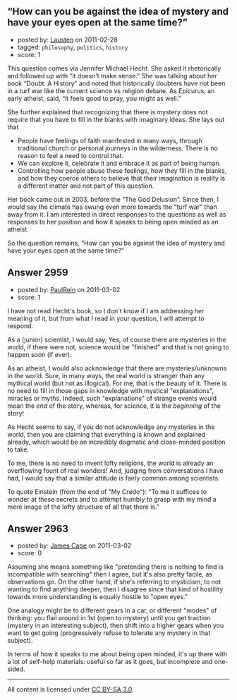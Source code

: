 ## “How can you be against the idea of mystery and have your eyes open at the same time?”

- posted by: [Lausten](https://stackexchange.com/users/-1/584-lausten) on 2011-02-28
- tagged: `philosophy`, `politics`, `history`
- score: 1

This question comes via Jennifer Michael Hecht. She asked it rhetorically and followed up with “it doesn’t make sense.” She was talking about her book “Doubt: A History” and noted that historically doubters have not been in a turf war like the current science vs religion debate. As Epicurus, an early atheist, said, “it feels good to pray, you might as well.” 

She further explained that recognizing that there is mystery does not require that you have to fill in the blanks with imaginary ideas. She lays out that 

 - People have feelings of faith manifested in many ways, through traditional church or personal journeys in the wilderness. There is no reason to feel a need to control that. 
 - We can explore it, celebrate it and embrace it as part of being human. 
 - Controlling how people abuse these feelings, how they fill in the blanks, and how they coerce others to believe that their imagination is reality is a different matter and not part of this question. 

Her book came out in 2003, before the “The God Delusion”. Since then, I would say the climate has swung even more towards the “turf war” than away from it. I am interested in direct responses to the questions as well as responses to her position and how it speaks to being open minded as an atheist.

So the question remains, 
“How can you be against the idea of mystery and have your eyes open at the same time?”


## Answer 2959

- posted by: [PaulRein](https://stackexchange.com/users/-1/1063-paulrein) on 2011-03-02
- score: 1

I have not read Hecht's book, so I don't know if I am addressing *her* meaning of it, but from what I read in your question, I will attempt to respond.

As a (junior) scientist, I would say, Yes, of course there are mysteries in the world, if there were not, science would be "finished" and that is not going to happen soon (if ever).

As an atheist, I would also acknowledge that there are mysteries/unknowns in the world. Sure, in many ways, the real world is stranger than any mythical world (but not as illogical). For me, that is the beauty of it. There is no need to fill in those gaps in knowledge with mystical "explanations", miracles or myths. Indeed, such "explanations" of strange events would mean the *end* of the story, whereas, for science, it is the *beginning* of the story!

As Hecht seems to say, if you do not acknowledge any mysteries in the world, then you are claiming that everything is known and explained already, which would be an incredibly dogmatic and close-minded position to take.

To me, there is no need to invent lofty religions, the world is already an overflowing  fount of real wonders! And, judging from conversations I have had, I would say that a similar attitude is fairly common among scientists.

To quote Einstein (from the end of "My Credo"):
"To me it suffices to wonder at these secrets and to attempt humbly to grasp with my mind a mere image of the lofty structure of all that there is."


## Answer 2963

- posted by: [James Cape](https://stackexchange.com/users/-1/1058-james-cape) on 2011-03-02
- score: 0

Assuming she means something like "pretending there is nothing to find is incompatible with searching" then I agree, but it's also pretty facile, as observations go. On the other hand, if she's referring to mysticism, to not wanting to find anything deeper, then I disagree since that kind of hostility towards more understanding is equally hostile to "open eyes."

One analogy might be to different gears in a car, or different "modes" of thinking: you flail around in 1st (open to mystery) until you get traction (mystery in an interesting subject), then shift into a higher gears when you want to get going (progressively refuse to tolerate any mystery in that subject).

In terms of how it speaks to me about being open minded, it's up there with a lot of self-help materials: useful so far as it goes, but incomplete and one-sided.



---

All content is licensed under [CC BY-SA 3.0](https://creativecommons.org/licenses/by-sa/3.0/).

